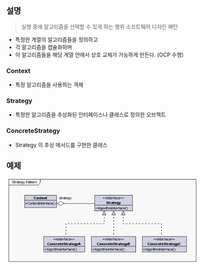 설명
------------------

> 실행 중에 알고리즘을 선택할 수 있게 하는 행위 소프트웨어 디자인 패턴

* 특정한 계열의 알고리즘들을 정의하고
* 각 알고리즘을 캡슐화하며
* 이 알고리즘들을 해당 계열 안에서 상호 교체가 가능하게 만든다. (OCP 수행)

### Context 
  - 특정 알고리즘을 사용하는 객체

### Strategy 
  - 특정한 알고리즘을 추상화된 인터페이스나 클래스로 정의한 오브젝트

### ConcreteStrategy 
  - Strategy 의 추상 메서드를 구현한 클래스

예제
------------------
<img title="strategy-pattern" src="./ocp_strategy-pattern.png" alt="example" width="800px">
